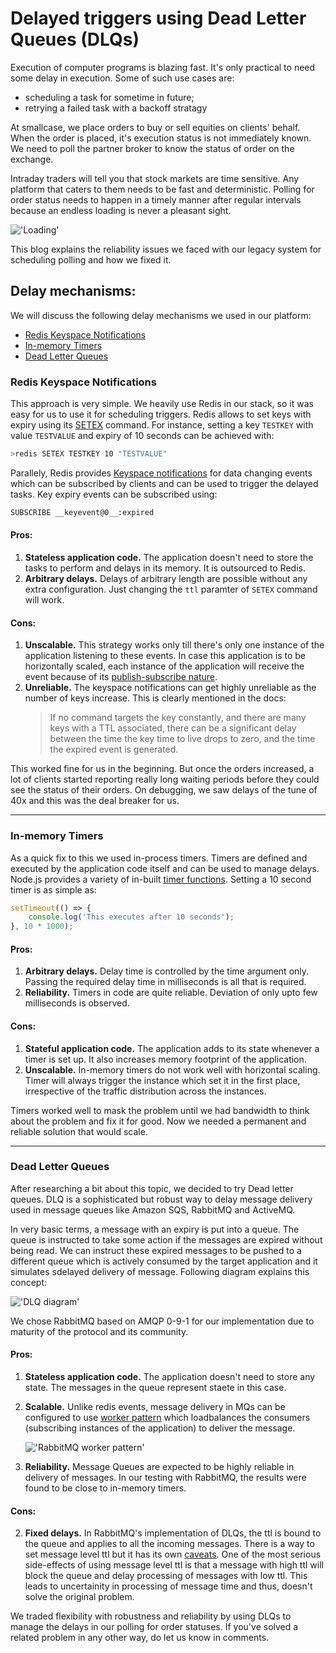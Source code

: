 
# Delayed triggers using Dead Letter Queues (DLQs)

Execution of computer programs is blazing fast. It's only practical to need some delay in execution. Some of such use cases are:
- scheduling a task for sometime in future;
- retrying a failed task with a backoff stratagy

At smallcase, we place orders to buy or sell equities on clients' behalf. When the order is placed, it's execution status is not immediately known. We need to poll the partner broker to know the status of order on the exchange.

Intraday traders will tell you that stock markets are time sensitive. Any platform that caters to them needs to be fast and deterministic. Polling for order status needs to happen in a timely manner after regular intervals because an endless loading is never a pleasant sight.

!['Loading'][loading-gif]

This blog explains the reliability issues we faced with our legacy system for scheduling polling and how we fixed it.

## Delay mechanisms:
We will discuss the following delay mechanisms we used in our platform:
* [Redis Keyspace Notifications](#Redis-Keyspace-Notifications)
* [In-memory Timers](#In-memoryTimers)
* [Dead Letter Queues](#Dead-Letter-Queues)

### Redis Keyspace Notifications
This approach is very simple. We heavily use Redis in our stack, so it was easy for us to use it for scheduling triggers. Redis allows to set keys with expiry using its [SETEX][redis-setex-doc] command. For instance, setting a key `TESTKEY` with value `TESTVALUE` and expiry of 10 seconds can be achieved with:
```sh
>redis SETEX TESTKEY 10 "TESTVALUE"
```
Parallely, Redis provides [Keyspace notifications][redis-notifications-doc] for data changing events which can be subscribed by clients and can be used to trigger the delayed tasks. Key expiry events can be subscribed using:
```sh
SUBSCRIBE __keyevent@0__:expired
```
#### Pros:
1. **Stateless application code.**
    The application doesn't need to store the tasks to perform and delays in its memory. It is outsourced to Redis.
2. **Arbitrary delays.**
    Delays of arbitrary length are possible without any extra configuration. Just changing the `ttl` paramter of `SETEX` command will work.

#### Cons:
1. **Unscalable.**
    This strategy works only till there's only one instance of the application listening to these events. In case this application is to be horizontally scaled, each instance of the application will receive the event because of its [publish-subscribe nature][pub-sub-ref].
1. **Unreliable.**
    The keyspace notifications can get highly unreliable as the number of keys increase. This is clearly mentioned in the docs:
    > If no command targets the key constantly, and there are many keys with a TTL associated, there can be a significant delay between the time the key time to live drops to zero, and the time the expired event is generated.

This worked fine for us in the beginning. But once the orders increased, a lot of clients started reporting really long waiting periods before they could see the status of their orders. On debugging, we saw delays of the tune of 40x and this was the deal breaker for us.

---

### In-memory Timers
As a quick fix to this we used in-process timers. Timers are defined and executed by the application code itself and can be used to manage delays. Node.js provides a variety of in-built [timer functions][nodejs-timer-doc]. Setting a 10 second timer is as simple as:
```js
setTimeout(() => {
    console.log('This executes after 10 seconds');
}, 10 * 1000);
```
#### Pros:
1. **Arbitrary delays.**
    Delay time is controlled by the time argument only. Passing the required delay time in milliseconds is all that is required.
2. **Reliability.**
    Timers in code are quite reliable. Deviation of only upto few milliseconds is observed.

#### Cons:
1. **Stateful application code.**
    The application adds to its state whenever a timer is set up. It also increases memory footprint of the application.
2. **Unscalable.**
    In-memory timers do not work well with horizontal scaling. Timer will always trigger the instance which set it in the first place, irrespective of the traffic distribution across the instances.

Timers worked well to mask the problem until we had bandwidth to think about the problem and fix it for good. Now we needed a permanent and reliable solution that would scale.

---

### Dead Letter Queues
After researching a bit about this topic, we decided to try Dead letter queues. DLQ is a sophisticated but robust way to delay message delivery used in message queues like Amazon SQS, RabbitMQ and ActiveMQ.

In very basic terms, a message with an expiry is put into a queue. The queue is instructed to take some action if the messages are expired without being read. We can instruct these expired messages to be pushed to a different queue which is actively consumed by the target application and it simulates sdelayed delivery of message. Following diagram explains this concept:

!['DLQ diagram'][dlq-image]

We chose RabbitMQ based on AMQP 0-9-1 for our implementation due to maturity of the protocol and its community.

#### Pros:
1. **Stateless application code.**
    The application doesn't need to store any state. The messages in the queue represent staete in this case.
2. **Scalable.**
    Unlike redis events, message delivery in MQs can be configured to use [worker pattern][rabbitmq-worker-doc] which loadbalances the consumers (subscribing instances of the application)  to deliver the message.

    !['RabbitMQ worker pattern'][rabbitmq-worker-image]

3. **Reliability.**
    Message Queues are expected to be highly reliable in delivery of messages. In our testing with RabbitMQ, the results were found to be close to in-memory timers.

#### Cons:
2. **Fixed delays.**
    In RabbitMQ's implementation of DLQs, the ttl is bound to the queue and applies to all the incoming messages. There is a way to set message level ttl but it has its own [caveats][rabbitmq-msg-ttl-ref]. One of the most serious side-effects of using message level ttl is that a message with high ttl will block the queue and delay processing of messages with low ttl. This leads to uncertainity in processing of message time and thus, doesn't solve the original problem.

We traded flexibility with robustness and reliability by using DLQs to manage the delays in our polling for order statuses. If you've solved a related problem in any other way, do let us know in comments.


[redis-setex-doc]: https://redis.io/commands/setex
[redis-notifications-doc]: https://redis.io/topics/notifications
[pub-sub-ref]: https://redis.io/topics/pubsub
[nodejs-timer-doc]:https://nodejs.org/en/docs/guides/timers-in-node/
[rabbitmq-worker-doc]: https://www.rabbitmq.com/tutorials/tutorial-two-javascript.html
[rabbitmq-msg-ttl-ref]: https://www.rabbitmq.com/ttl.html#per-message-ttl-caveats

[loading-gif]: https://media.giphy.com/media/OQHGckzXXDHZbuH1cN/giphy.gif
[dlq-image]: /data/images/dlqs.png
[rabbitmq-worker-image]: https://www.rabbitmq.com/img/tutorials/python-two.png